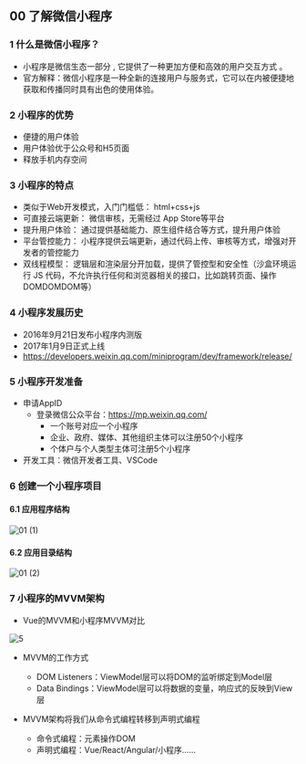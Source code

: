 ## 00 了解微信小程序

### 1 什么是微信小程序？

- 小程序是微信生态一部分 , 它提供了一种更加方便和高效的用户交互方式 。
- 官方解释：微信小程序是一种全新的连接用户与服务式，它可以在内被便捷地获取和传播同时具有出色的使用体验。

### 2 小程序的优势

- 便捷的用户体验
- 用户体验优于公众号和H5页面
- 释放手机内存空间

### 3 小程序的特点

- 类似于Web开发模式，入门门槛低： html+css+js
- 可直接云端更新： 微信审核，无需经过 App Store等平台
- 提升用户体验： 通过提供基础能力、原生组件结合等方式，提升用户体验
- 平台管控能力： 小程序提供云端更新，通过代码上传、审核等方式，增强对开发者的管控能力
- 双线程模型： 逻辑层和渲染层分开加载，提供了管控型和安全性（沙盒环境运行 JS 代码，不允许执行任何和浏览器相关的接口，比如跳转页面、操作 DOMDOMDOM等）

### 4 小程序发展历史

- 2016年9月21日发布小程序内测版
- 2017年1月9日正式上线
- https://developers.weixin.qq.com/miniprogram/dev/framework/release/

### 5 小程序开发准备

- 申请AppID
  - 登录微信公众平台：https://mp.weixin.qq.com/
    - 一个账号对应一个小程序
    - 企业、政府、媒体、其他组织主体可以注册50个小程序
    - 个体户与个人类型主体可注册5个小程序
- 开发工具：微信开发者工具、VSCode

### 6 创建一个小程序项目

#### 6.1 应用程序结构

![01 (1)](http://i2.tiimg.com/707377/e004c9a286c6bcc4.jpg)

#### 6.2 应用目录结构

![01 (2)](http://i2.tiimg.com/707377/550f418304e132a9.jpg)

### 7 小程序的MVVM架构

- Vue的MVVM和小程序MVVM对比

![5](http://i1.fuimg.com/707377/dc1e12e7cc10389e.jpg)

- MVVM的工作方式
  - DOM Listeners：ViewModel层可以将DOM的监听绑定到Model层
  - Data Bindings：ViewModel层可以将数据的变量，响应式的反映到View层

- MVVM架构将我们从命令式编程转移到声明式编程
  - 命令式编程：元素操作DOM
  - 声明式编程：Vue/React/Angular/小程序......
